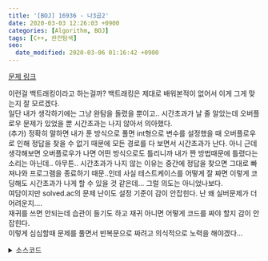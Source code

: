 ```yaml
---
title: '[BOJ] 16936 - 나3곱2'
date: 2020-03-03 12:26:03 +0900
categories: [Algorithm, BOJ]
tags: [C++, 완전탐색]
seo:
  date_modified: 2020-03-06 01:16:42 +0900
---
```


[문제 링크](https://www.acmicpc.net/problem/16936)

이런걸 백트래킹이라고 하는걸까? 백트래킹은 제대로 배워본적이 없어서 이게 그게 맞는지 잘 모르겠다.<br>
일단 내가 생각하기에는 그냥 완탐을 돌렸을 뿐이고.. 시간초과가 날 줄 알았는데 오버플로우 문제가 있었을 뿐 시간초과는 나지 않아서 의아했다.<br>
(추가) 정확히 말하면 내가 푼 방식으로 풀면 int형으로 변수를 설정했을 때 오버플로우로 인해 정답을 찾을 수 없기 때문에 모든 경로를 다 보면서 시간초과가 난다. 아니 근데 생각해보면 오버플로우가 나면 어떤 방식으로도 틀리니까 내가 짠 방법때문에 틀렸다는 소리는 아닌데.. 아무튼.. 시간초과가 나지 않는 이유는 중간에 정답을 찾으면 그대로 빠져나와 프로그램을 종료하기 때문..인데 사실 테스트케이스를 어떻게 잘 짜면 이렇게 코딩해도 시간초과가 나게 할 수 있을 것 같은데... 그럴 의도는 아니었나보다.<br>
여담이지만 solved.ac의 문제 난이도 설정 기준이 감이 안잡힌다. 난 왜 실버문제가 더 어려운지....<br>
재귀를 쓰면 안되는데 습관이 들기도 하고 재귀 아니면 어떻게 코드를 짜야 할지 감이 안잡힌다.<br>
이렇게 심심할때 문제를 풀면서 반복문으로 짜려고 의식적으로 노력을 해야겠다...

<details>
  <summary> 소스코드 </summary>
    <div markdown="1">

```c++
#include <iostream>
#include <vector>
using namespace std;
typedef long long ll;

ll arr[105], n;
bool visited[105];
vector<ll> v;

bool go(void) {
	if (v.size() == n) {
		for (ll i : v) {
			printf("%lld ", i);
		}
		return true;
	}
	for (int i = 0; i < n; i++) {
		if (!visited[i] && (v.back() == arr[i] * 3 || v.back() * 2 == arr[i])) {
			visited[i] = true;
			v.push_back(arr[i]);
			if (go()) {
				return true;
			}
			visited[i] = false;
			v.erase(--v.end());
		}
	}
	return false;
}

int main(void) {
	scanf("%lld", &n);
	for (int i = 0; i < n; i++)
		scanf("%lld", arr + i);
	for (int i = 0; i < n; i++) {
		visited[i] = true;
		v.push_back(arr[i]);
		if (go()) break;
		v.clear();
		visited[i] = false;
	}
	return 0;
}
```

</div>
</details>